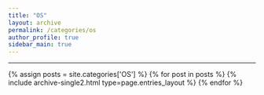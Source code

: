 ```yaml
---
title: "OS"
layout: archive
permalink: /categories/os
author_profile: true
sidebar_main: true
---
```


<!-- 공백이 포함되어 있는 카테고리 이름의 경우 site.categories.['a b c'] 이런식으로! -->

***

{% assign posts = site.categories['OS'] %}
{% for post in posts %} {% include archive-single2.html type=page.entries_layout %} {% endfor %}